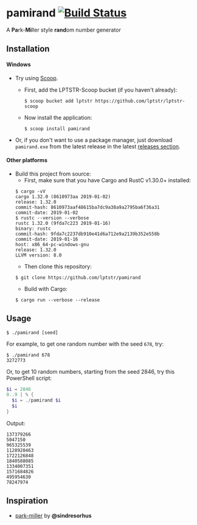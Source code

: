 # pamirand [![Build Status](https://travis-ci.org/lptstr/pamirand.svg?branch=master)](https://travis-ci.org/lptstr/pamirand)
A **Pa**rk-**Mi**ller style **rand**om number generator

## Installation
#### Windows
- Try using [Scoop](https://scoop.sh). <br>
  - First, add the LPTSTR-Scoop bucket (if you haven't already):
    ```
    $ scoop bucket add lptstr https://github.com/lptstr/lptstr-scoop
    ```
  - Now install the application:
    ```
    $ scoop install pamirand
    ```

- Or, if you don't want to use a package manager, just download `pamirand.exe` from the latest release in the latest [releases section](https://github.com/lptstr/painter/releases).

#### Other platforms
- Build this project from source:
  - First, make sure that you have Cargo and RustC v1.30.0+ installed:
  ```
  $ cargo -vV
  cargo 1.32.0 (8610973aa 2019-01-02)
  release: 1.32.0
  commit-hash: 8610973aaf48615ba7dc9a38a9a2795ba6f36a31
  commit-date: 2019-01-02
  $ rustc --version --verbose
  rustc 1.32.0 (9fda7c223 2019-01-16)
  binary: rustc
  commit-hash: 9fda7c2237db910e41d6a712e9a2139b352e558b
  commit-date: 2019-01-16
  host: x86_64-pc-windows-gnu
  release: 1.32.0
  LLVM version: 8.0
  ```
  - Then clone this repository:
  ```
  $ git clone https://github.com/lptstr/pamirand
  ```
  - Build with Cargo:
  ```
  $ cargo run --verbose --release
  ```
  
## Usage 
```
$ ./pamirand [seed]
```
For example, to get one random number with the seed `678`, try:
```
$ ./pamirand 678
3272773
```
Or, to get 10 random numbers, starting from the seed 2846, try this PowerShell script:
```powershell
$i = 2846
0..9 | % {
  $i = ./pamirand $i
  $i
}
```
Output:
```
137379266
5047150
965325539
1128920463
1722126848
1840588085
1334007351
1571684826
495954630
78247974
```

## Inspiration
- [park-miller](https://github.com/sindresorhus/park-miller) by **@sindresorhus**
